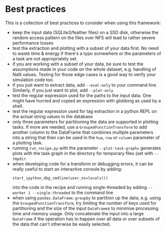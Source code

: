 Best practices
==============

This is a collection of best practices to consider when using this framework:

- keep the input data (SQLite3/feather files) on a SSD disk, otherwise the
  random access pattern on the files over NFS will lead to rather severe
  performance losses
- test the extraction and plotting with a subset of your data first. No need to
  waste time & energy if there's a typo somewhere or the parameters of a task are
  not appropriately set.
- if you are working with a subset of your data, be sure to test the assumptions
  made in your code on the whole dataset, e.g. handling of NaN values. Testing
  for those edge cases is a good way to verify your simulation code too.
- if you just want to extract data, add `--eval-only` to your command line. Similarly, if
  you just want to plot, add `--plot-only`
- test the regular expression used for the paths to the input data. One might
  have hurried and copied an expression with globbing as used by a shell.
- test the regular expression used for tag extraction in a python REPL on the
  actual string values in the database
- only three parameters for partitioning the data are supported in plotting
  tasks. If more are needed, use a `GroupedFunctionTransform` to add another
  column to the DataFrame that combines multiple parameters into a string that
  then can be used in the `hue`, `row` or `column` parameter of a plotting task.
- running `run_recipe.py` with the parameter `--plot-task-graphs` generates
  plots with the task graph in the directory for temporary files (set with
  `--tmpdir`.
- when developing code for a transform or debugging errors, it can be really
  useful to start an interactive console by adding:
  ```
  start_ipython_dbg_cmdline(user_ns=locals())
  ```
  into the code in the recipe and running single-threaded by adding `--worker
  1 --single-threaded` to the command line
- when using `pandas.DataFrame.groupby` to partition up the data, e.g. using
  the `GroupedFunctionTransform`, try limiting the number of keys used for
  partitioning and the size of the input `DataFrame`s to minimise processing
  time and memory usage. Only concatenate the input into a large `DataFrame` if
  the operation has to happen over all data or over subsets of the data that
  can't otherwise be easily selected.

